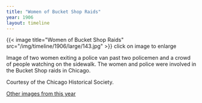 ```yaml
---
title: "Women of Bucket Shop Raids"
year: 1906
layout: timeline
---
```


{{< image title="Women of Bucket Shop Raids" src="/img/timeline/1906/large/143.jpg" >}}
click on image to enlarge

Image of two women exiting a police van past two policemen and a crowd of people watching on the sidewalk. The women and police were involved in the Bucket Shop raids in Chicago. 

Courtesy of the Chicago Historical Society.  

[Other images from this year](/historical/timeline/1906)